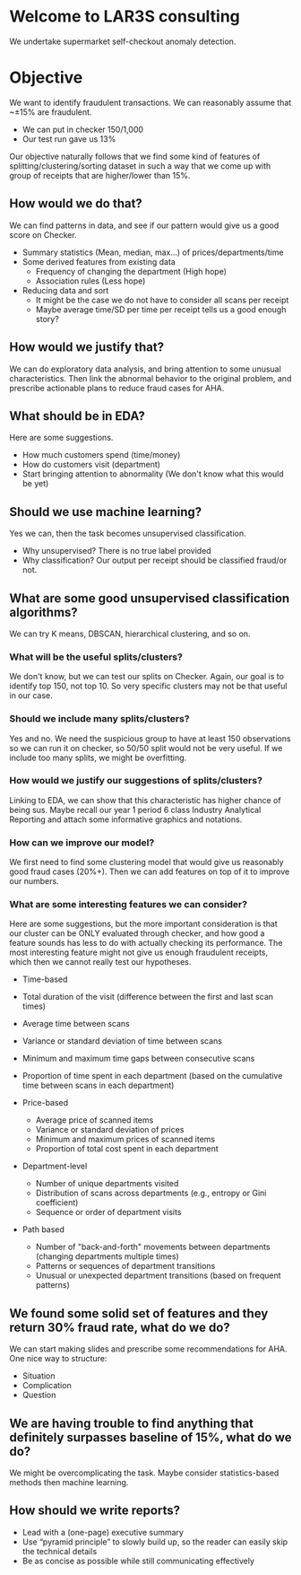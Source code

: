 # Welcome to LAR3S consulting
We undertake supermarket self-checkout anomaly detection.

# Objective
We want to identify fraudulent transactions. 
We can reasonably assume that ~±15% are fraudulent.

- We can put in checker 150/1,000
- Our test run gave us 13%

Our objective naturally follows that we find some kind of features of splitting/clustering/sorting dataset in such a way that we come up with group of receipts that are higher/lower than 15%. 

## How would we do that?
We can find patterns in data, and see if our pattern would give us a good score on Checker. 

- Summary statistics (Mean, median, max...) of prices/departments/time
- Some derived features from existing data
  - Frequency of changing the department (High hope)
  - Association rules (Less hope)
- Reducing data and sort 
  - It might be the case we do not have to consider all scans per receipt
  - Maybe average time/SD per time per receipt tells us a good enough story?
 
## How would we justify that?
We can do exploratory data analysis, and bring attention to some unusual characteristics. 
Then link the abnormal behavior to the original problem, and prescribe actionable plans to reduce fraud cases for AHA.

## What should be in EDA?
Here are some suggestions. 
  - How much customers spend (time/money)
  - How do customers visit (department)
  - Start bringing attention to abnormality (We don't know what this would be yet)

## Should we use machine learning? 
Yes we can, then the task becomes unsupervised classification. 
  - Why unsupervised? There is no true label provided
  - Why classification? Our output per receipt should be classified fraud/or not.

## What are some good unsupervised classification algorithms?
We can try K means, DBSCAN, hierarchical clustering, and so on. 

### What will be the useful splits/clusters? 
We don't know, but we can test our splits on Checker. Again, our goal is to identify top 150, not top 10. So very specific clusters may not be that useful in our case. 

### Should we include many splits/clusters? 
Yes and no. We need the suspicious group to have at least 150 observations so we can run it on checker, so 50/50 split would not be very useful.
If we include too many splits, we might be overfitting. 

### How would we justify our suggestions of splits/clusters?
Linking to EDA, we can show that this characteristic has higher chance of being sus. Maybe recall our year 1 period 6 class Industry Analytical Reporting and attach some informative graphics and notations.

### How can we improve our model?
We first need to find some clustering model that would give us reasonably good fraud cases (20%+). Then we can add features on top of it to improve our numbers.

### What are some interesting features we can consider? 
Here are some suggestions, but the more important consideration is that our cluster can be ONLY evaluated through checker, and how good a feature sounds has less to do with actually checking its performance. The most interesting feature might not give us enough fraudulent receipts, which then we cannot really test our hypotheses. 

 - Time-based
  - Total duration of the visit (difference between the first and last scan times)
  - Average time between scans
  - Variance or standard deviation of time between scans
  - Minimum and maximum time gaps between consecutive scans
  - Proportion of time spent in each department (based on the cumulative time between scans in each department)

- Price-based
  - Average price of scanned items
  - Variance or standard deviation of prices
  - Minimum and maximum prices of scanned items
  - Proportion of total cost spent in each department

- Department-level
  - Number of unique departments visited
  - Distribution of scans across departments (e.g., entropy or Gini coefficient)
  - Sequence or order of department visits

- Path based 
  - Number of "back-and-forth" movements between departments (changing departments multiple times)
  - Patterns or sequences of department transitions
  - Unusual or unexpected department transitions (based on frequent patterns)

## We found some solid set of features and they return 30% fraud rate, what do we do?
We can start making slides and prescribe some recommendations for AHA.
One nice way to structure:
  - Situation
  - Complication
  - Question

## We are having trouble to find anything that definitely surpasses baseline of 15%, what do we do?
We might be overcomplicating the task. Maybe consider statistics-based methods then machine learning. 

## How should we write reports?
- Lead with a (one-page) executive summary
- Use “pyramid principle” to slowly build up, so the reader can easily skip the technical details
- Be as concise as possible while still communicating effectively

